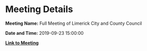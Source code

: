 # Meeting Details

**Meeting Name:** Full Meeting of Limerick City and County Council

**Date and Time:** 2019-09-23 15:00:00

**[Link to Meeting](https://www.limerick.ie/council/whats-on/full-meeting-limerick-city-and-county-council-30)**
